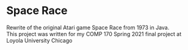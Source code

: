 # Space Race

Rewrite of the original Atari game Space Race from 1973 in Java.
<br>This project was written for my COMP 170 Spring 2021 final project at Loyola University Chicago
